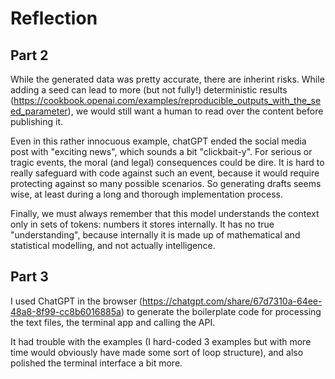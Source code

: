 # Reflection

## Part 2

While the generated data was pretty accurate, there are inherint risks. While adding a seed can lead to more (but not fully!) deterministic results (https://cookbook.openai.com/examples/reproducible_outputs_with_the_seed_parameter), we would still want a human to read over the content before publishing it.

Even in this rather innocuous example, chatGPT ended the social media post with "exciting news", which sounds a bit "clickbait-y". For serious or tragic events, the moral (and legal) consequences could be dire. It is hard to really safeguard with code against such an event, because it would require protecting against so many possible scenarios. So generating drafts seems wise, at least during a long and thorough implementation process.

Finally, we must always remember that this model understands the context only in sets of tokens: numbers it stores internally. It has no true "understanding", because internally it is made up of mathematical and statistical modelling, and not actually intelligence.



## Part 3

I used ChatGPT in the browser (https://chatgpt.com/share/67d7310a-64ee-48a8-8f99-cc8b6016885a) to generate the boilerplate code for processing the text files, the terminal app and calling the API.

It had trouble with the examples (I hard-coded 3 examples but with more time would obviously have made some sort of loop structure), and also polished the terminal interface a bit more.